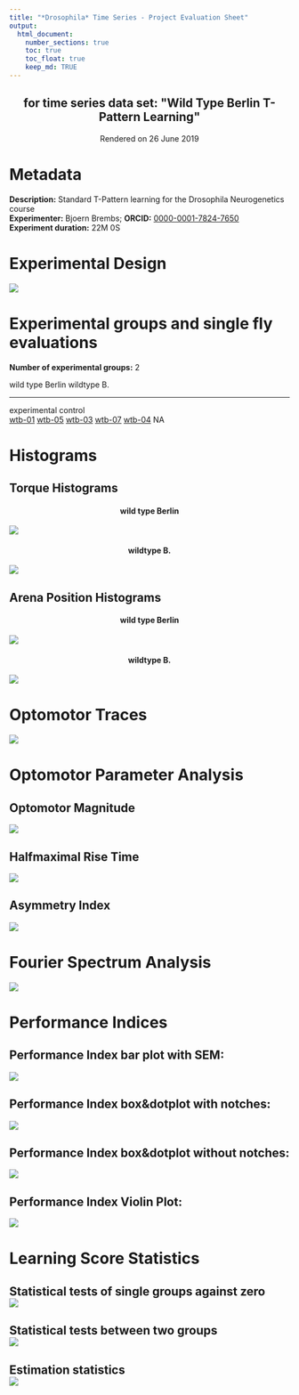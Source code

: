 ```yaml
---
title: "*Drosophila* Time Series - Project Evaluation Sheet"
output: 
  html_document:
    number_sections: true
    toc: true
    toc_float: true
    keep_md: TRUE
---
```

<style type="text/css">
  body .main-container {
    max-width: 1800px !important;
  }
  h1.title {
  font-size: 38px;
  color: DarkRed;
  text-align: center;
}
</style>




<center><h2>for time series data set: "<b>Wild Type Berlin T-Pattern Learning</b>"</h2></center>
<center>Rendered on 26 June 2019</center>

# Metadata

**Description:** Standard T-Pattern learning for the Drosophila Neurogenetics course  
**Experimenter:** Bjoern Brembs; **ORCID:** [0000-0001-7824-7650](http://orcid.org/0000-0001-7824-7650)  
**Experiment duration:** 22M 0S  

# Experimental Design
<img src="B:\GitHub\DTSevaluations\example data\t-learn\evaluations\wtb-t-learning_files/figure-html/expdesign-1.png" style="display: block; margin: auto;" />

# Experimental groups and single fly evaluations

**Number of experimental groups:** 2

wild type Berlin                              wildtype B.                                 
--------------------------------------------  --------------------------------------------
experimental                                  control                                     
<a href="wtb-01_descr_anal.html">wtb-01</a>   <a href="wtb-05_descr_anal.html">wtb-05</a> 
<a href="wtb-03_descr_anal.html">wtb-03</a>   <a href="wtb-07_descr_anal.html">wtb-07</a> 
<a href="wtb-04_descr_anal.html">wtb-04</a>   NA                                          

# Histograms
## Torque Histograms

<center><h4> wild type Berlin </h4></center><img src="B:\GitHub\DTSevaluations\example data\t-learn\evaluations\wtb-t-learning_files/figure-html/FlyHistogram-1.png" style="display: block; margin: auto;" /><center><h4> wildtype B. </h4></center><img src="B:\GitHub\DTSevaluations\example data\t-learn\evaluations\wtb-t-learning_files/figure-html/FlyHistogram-2.png" style="display: block; margin: auto;" />

## Arena Position Histograms

<center><h4> wild type Berlin </h4></center><img src="B:\GitHub\DTSevaluations\example data\t-learn\evaluations\wtb-t-learning_files/figure-html/PositionHistogram-1.png" style="display: block; margin: auto;" /><center><h4> wildtype B. </h4></center><img src="B:\GitHub\DTSevaluations\example data\t-learn\evaluations\wtb-t-learning_files/figure-html/PositionHistogram-2.png" style="display: block; margin: auto;" />

<!-- Computing optomotor data if they are present -->



# Optomotor Traces

<img src="B:\GitHub\DTSevaluations\example data\t-learn\evaluations\wtb-t-learning_files/figure-html/Optomotor-1.png" style="display: block; margin: auto;" />

# Optomotor Parameter Analysis




## Optomotor Magnitude

<img src="B:\GitHub\DTSevaluations\example data\t-learn\evaluations\wtb-t-learning_files/figure-html/OMparams-1.png" style="display: block; margin: auto;" />

## Halfmaximal Rise Time

<img src="B:\GitHub\DTSevaluations\example data\t-learn\evaluations\wtb-t-learning_files/figure-html/OMparams-2.png" style="display: block; margin: auto;" />

## Asymmetry Index

<img src="B:\GitHub\DTSevaluations\example data\t-learn\evaluations\wtb-t-learning_files/figure-html/OMparams-3.png" style="display: block; margin: auto;" />


# Fourier Spectrum Analysis

<img src="B:\GitHub\DTSevaluations\example data\t-learn\evaluations\wtb-t-learning_files/figure-html/spectra-1.png" style="display: block; margin: auto;" />

# Performance Indices
## Performance Index bar plot with SEM:

<img src="B:\GitHub\DTSevaluations\example data\t-learn\evaluations\wtb-t-learning_files/figure-html/PIbar-1.png" style="display: block; margin: auto;" />

## Performance Index box&dotplot with notches:

<img src="B:\GitHub\DTSevaluations\example data\t-learn\evaluations\wtb-t-learning_files/figure-html/BoxWithNotch-1.png" style="display: block; margin: auto;" />

## Performance Index box&dotplot without notches:

<img src="B:\GitHub\DTSevaluations\example data\t-learn\evaluations\wtb-t-learning_files/figure-html/BoxNoNotch-1.png" style="display: block; margin: auto;" />

## Performance Index Violin Plot:

<img src="B:\GitHub\DTSevaluations\example data\t-learn\evaluations\wtb-t-learning_files/figure-html/Violin-1.png" style="display: block; margin: auto;" />








# Learning Score Statistics
## Statistical tests of single groups against zero<img src="B:\GitHub\DTSevaluations\example data\t-learn\evaluations\wtb-t-learning_files/figure-html/Wilcoxon-1.png" style="display: block; margin: auto;" />

## Statistical tests between two groups<img src="B:\GitHub\DTSevaluations\example data\t-learn\evaluations\wtb-t-learning_files/figure-html/Utest-1.png" style="display: block; margin: auto;" />

## Estimation statistics<img src="B:\GitHub\DTSevaluations\example data\t-learn\evaluations\wtb-t-learning_files/figure-html/estimationstats-1.png" style="display: block; margin: auto;" />
